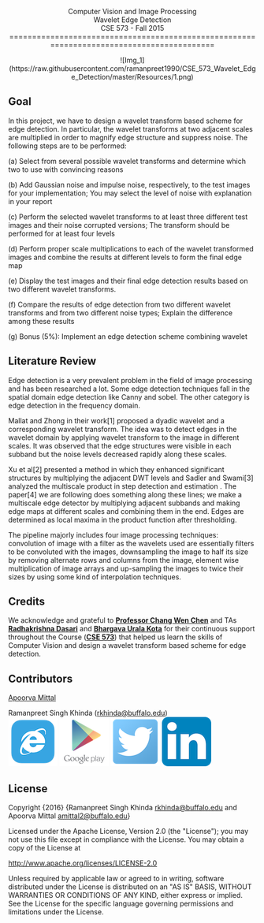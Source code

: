 <p align="center">Computer Vision and Image Processing</br>Wavelet Edge Detection</br>CSE 573 - Fall 2015
==========================================================================================

<p align="center">![Img_1](https://raw.githubusercontent.com/ramanpreet1990/CSE_573_Wavelet_Edge_Detection/master/Resources/1.png)


Goal
------
In this project, we have to design a wavelet transform based scheme for edge detection. In particular, the wavelet transforms at two adjacent scales are multiplied in order to magnify edge structure and suppress noise. The following steps are to be performed:

(a) Select from several possible wavelet transforms and determine which two to use with convincing reasons

(b) Add Gaussian noise and impulse noise, respectively, to the test images for your implementation; You may select the level of noise with explanation in your report

(c) Perform the selected wavelet transforms to at least three different test images and their noise corrupted versions; The transform should be performed for at least four levels

(d) Perform proper scale multiplications to each of the wavelet transformed images and combine the results at different levels to form the final edge map

(e) Display the test images and their final edge detection results based on two different wavelet transforms.

(f) Compare the results of edge detection from two different wavelet transforms and from two different noise types; Explain the difference among these results

(g) Bonus (5%): Implement an edge detection scheme combining wavelet


Literature Review
----
Edge detection is a very prevalent problem in the field of image processing and has been researched a lot. Some edge detection techniques fall in the spatial domain edge detection like Canny and sobel. The other category is edge detection in the frequency domain. 

Mallat and Zhong in their work[1] proposed a dyadic wavelet and a corresponding wavelet transform. The idea was to detect edges in the wavelet domain by applying wavelet transform to the image in different scales. It was observed that the edge structures were visible in each subband but the noise levels decreased rapidly along these scales.

Xu et al[2] presented a method in which they enhanced significant structures by multiplying the adjacent DWT levels and Sadler and Swami[3] analyzed the multiscale product in step detection and estimation . The paper[4] we are following does something along these lines; we make a multiscale edge detector by multiplying adjacent subbands and making edge maps at different scales and combining them in the end. Edges are determined as local maxima in the product function after thresholding.

The pipeline majorly includes four image processing techniques: convolution of image with a filter as the wavelets used are essentially filters to be convoluted with the images, downsampling the image to half its size by removing alternate rows and columns from the image, element wise multiplication of image arrays and up-sampling the images to twice their sizes by using some kind of interpolation techniques. 


Credits
-------
We acknowledge and grateful to [**Professor Chang Wen Chen**](http://www.cse.buffalo.edu/faculty/chencw/) and TAs [**Radhakrishna Dasari**](http://www.acsu.buffalo.edu/~radhakri/) and [**Bhargava Urala Kota**](http://www.cse.buffalo.edu/people/?u=buralako) for their continuous support throughout the Course ([**CSE 573**](http://www.cse.buffalo.edu/shared/course.php?e=CSE&n=573&t=Comp+Vision+%26+Image+Proc)) that helped us learn the skills of Computer Vision and design a wavelet transform based scheme for edge detection.


Contributors
---------
[Apoorva Mittal](https://www.linkedin.com/in/apoorva-mittal-0b524357)


Ramanpreet Singh Khinda (rkhinda@buffalo.edu)</br>
[![website](https://raw.githubusercontent.com/ramanpreet1990/CSE_586_Simplified_Amazon_Dynamo/master/Resources/ic_website.png)](https://branded.me/ramanpreet1990)		[![googleplay](https://raw.githubusercontent.com/ramanpreet1990/CSE_586_Simplified_Amazon_Dynamo/master/Resources/ic_google_play.png)](https://play.google.com/store/apps/details?id=suny.buffalo.mis.research&hl=en)		[![twitter](https://raw.githubusercontent.com/ramanpreet1990/CSE_586_Simplified_Amazon_Dynamo/master/Resources/ic_twitter.png)](https://twitter.com/dk_sunny1)		[![linkedin](https://raw.githubusercontent.com/ramanpreet1990/CSE_586_Simplified_Amazon_Dynamo/master/Resources/ic_linkedin.png)](https://www.linkedin.com/in/ramanpreet1990)


License
----------
Copyright {2016} 
{Ramanpreet Singh Khinda rkhinda@buffalo.edu and Apoorva Mittal amittal2@buffalo.edu} 

Licensed under the Apache License, Version 2.0 (the "License"); you may not use this file except in compliance with the License. You may obtain a copy of the License at

http://www.apache.org/licenses/LICENSE-2.0

Unless required by applicable law or agreed to in writing, software distributed under the License is distributed on an "AS IS" BASIS, WITHOUT WARRANTIES OR CONDITIONS OF ANY KIND, either express or implied. See the License for the specific language governing permissions and limitations under the License.
